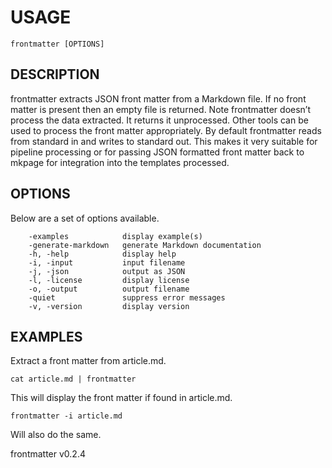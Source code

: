 
USAGE
=====

	frontmatter [OPTIONS]

DESCRIPTION
-----------


frontmatter extracts JSON front matter from a Markdown file. If no front matter is present then an empty file is returned. Note frontmatter doesn’t process the data extracted. It returns it unprocessed. Other tools can be used to process the front matter appropriately. By default frontmatter reads from standard in and writes to standard out. This makes it very suitable for pipeline processing or for passing JSON formatted front matter back to mkpage for integration into the templates processed.


OPTIONS
-------

Below are a set of options available.

```
    -examples            display example(s)
    -generate-markdown   generate Markdown documentation
    -h, -help            display help
    -i, -input           input filename
    -j, -json            output as JSON
    -l, -license         display license
    -o, -output          output filename
    -quiet               suppress error messages
    -v, -version         display version
```


EXAMPLES
--------


Extract a front matter from article.md.

    cat article.md | frontmatter

This will display the front matter if found in article.md.

    frontmatter -i article.md

Will also do the same.


frontmatter v0.2.4
